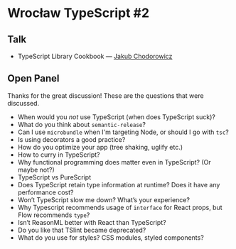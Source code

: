 # Wrocław TypeScript #2

## Talk

- TypeScript Library Cookbook — [Jakub Chodorowicz](https://github.com/chodorowicz)

## Open Panel

Thanks for the great discussion! These are the questions that were discussed.

- When would you _not_ use TypeScript (when does TypeScript suck)?
- What do you think about `semantic-release`?
- Can I use `microbundle` when I'm targeting Node, or should I go with `tsc`?
- Is using decorators a good practice?
- How do you optimize your app (tree shaking, uglify etc.)
- How to curry in TypeScript?
- Why functional programming does matter even in TypeScript? (Or maybe not?)
- TypeScript vs PureScript
- Does TypeScript retain type information at runtime? Does it have any performance cost?
- Won’t TypeScript slow me down? What’s your experience?
- Why Typescript recommends usage of `interface` for React props, but Flow recommends `type`?
- Isn’t ReasonML better with React than TypeScript?
- Do you like that TSlint became deprecated?
- What do you use for styles? CSS modules, styled components?
